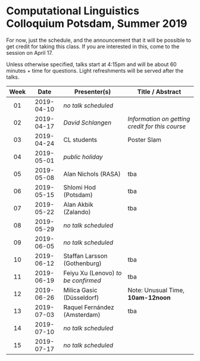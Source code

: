 # Computational Linguistics Colloquium Potsdam, Summer 2019


For now, just the schedule, and the announcement that it will be possible to get credit for taking this class. If you are interested in this, come to the session on April 17.

Unless otherwise specified, talks start at 4:15pm and will be about 60 minutes + time for questions. Light refreshments will be served after the talks.

| Week | Date | Presenter(s) | Title / Abstract|
|:------:|:------:|-----------|------|
01 | 2019-04-10 | *no talk scheduled* | |
02 | 2019-04-17 | *David Schlangen* | *Information on getting credit for this course* |
03 | 2019-04-24 | CL students | Poster Slam |
04 | 2019-05-01 | *public holiday* | |
05 | 2019-05-08 | Alan Nichols (RASA) | tba |
06 | 2019-05-15 | Shlomi Hod (Potsdam) | tba |
07 | 2019-05-22 | Alan Akbik (Zalando) | tba |
08 | 2019-05-29 | *no talk scheduled*  | |
09 | 2019-06-05 | *no talk scheduled*  | |
10 | 2019-06-12 | Staffan Larsson (Gothenburg) | tba |
11 | 2019-06-19 | Feiyu Xu (Lenovo) *to be confirmed* | tba
12 | 2019-06-26 | Milica Gasic (Düsseldorf) | Note: Unusual Time, **10am-12noon**
13 | 2019-07-03 | Raquel Fernández (Amsterdam) | tba
14 | 2019-07-10 | *no talk scheduled* | |
15 | 2019-07-17 | *no talk scheduled* | |
